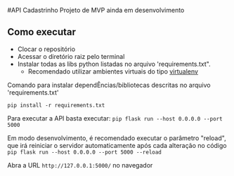 #API Cadastrinho
Projeto de MVP ainda em desenvolvimento

## Como executar

- Clocar o repositório
- Acessar o diretório raiz pelo terminal
- Instalar todas as libs python listadas no arquivo 'requirements.txt".
    - Recomendado utilizar ambientes virtuais do tipo [virtualenv](https://virtualenv.pypa.io/en/latest/installation.html)

Comando para instalar dependÊncias/bibliotecas descritas no arquivo 'requirements.txt'
```
pip install -r requirements.txt
```

Para executar a API basta executar:
``
pip flask run --host 0.0.0.0 --port 5000
``

Em modo desenvolvimento, é recomendado executar o parâmetro "reload", que irá reiniciar o servidor automaticamente após cada alteração no código
``
pip flask run --host 0.0.0.0 --port 5000 --reload
``

Abra a URL ``http://127.0.0.1:5000/`` no navegador
